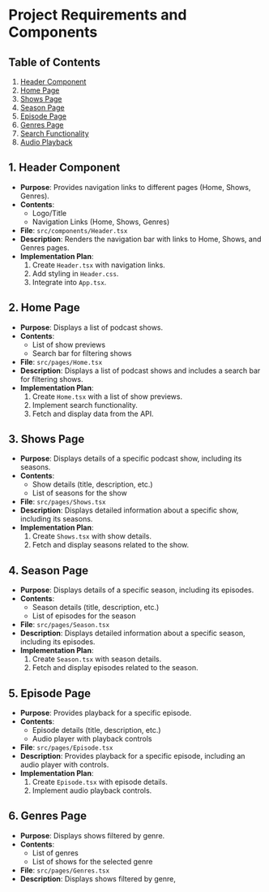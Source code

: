 # Project Requirements and Components

## Table of Contents
1. [Header Component](#1-header-component)
2. [Home Page](#2-home-page)
3. [Shows Page](#3-shows-page)
4. [Season Page](#4-season-page)
5. [Episode Page](#5-episode-page)
6. [Genres Page](#6-genres-page)
7. [Search Functionality](#7-search-functionality)
8. [Audio Playback](#8-audio-playback)

## 1. Header Component
- **Purpose**: Provides navigation links to different pages (Home, Shows, Genres).
- **Contents**:
  - Logo/Title
  - Navigation Links (Home, Shows, Genres)
- **File**: `src/components/Header.tsx`
- **Description**: Renders the navigation bar with links to Home, Shows, and Genres pages.
- **Implementation Plan**:
  1. Create `Header.tsx` with navigation links.
  2. Add styling in `Header.css`.
  3. Integrate into `App.tsx`.

## 2. Home Page
- **Purpose**: Displays a list of podcast shows.
- **Contents**:
  - List of show previews
  - Search bar for filtering shows
- **File**: `src/pages/Home.tsx`
- **Description**: Displays a list of podcast shows and includes a search bar for filtering shows.
- **Implementation Plan**:
  1. Create `Home.tsx` with a list of show previews.
  2. Implement search functionality.
  3. Fetch and display data from the API.

## 3. Shows Page
- **Purpose**: Displays details of a specific podcast show, including its seasons.
- **Contents**:
  - Show details (title, description, etc.)
  - List of seasons for the show
- **File**: `src/pages/Shows.tsx`
- **Description**: Displays detailed information about a specific show, including its seasons.
- **Implementation Plan**:
  1. Create `Shows.tsx` with show details.
  2. Fetch and display seasons related to the show.

## 4. Season Page
- **Purpose**: Displays details of a specific season, including its episodes.
- **Contents**:
  - Season details (title, description, etc.)
  - List of episodes for the season
- **File**: `src/pages/Season.tsx`
- **Description**: Displays detailed information about a specific season, including its episodes.
- **Implementation Plan**:
  1. Create `Season.tsx` with season details.
  2. Fetch and display episodes related to the season.

## 5. Episode Page
- **Purpose**: Provides playback for a specific episode.
- **Contents**:
  - Episode details (title, description, etc.)
  - Audio player with playback controls
- **File**: `src/pages/Episode.tsx`
- **Description**: Provides playback for a specific episode, including an audio player with controls.
- **Implementation Plan**:
  1. Create `Episode.tsx` with episode details.
  2. Implement audio playback controls.

## 6. Genres Page
- **Purpose**: Displays shows filtered by genre.
- **Contents**:
  - List of genres
  - List of shows for the selected genre
- **File**: `src/pages/Genres.tsx`
- **Description**: Displays shows filtered by genre,
